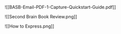 ![[BASB-Email-PDF-1-Capture-Quickstart-Guide.pdf]]

![[Second Brain Book Review.png]]

![[How to Express.png]]